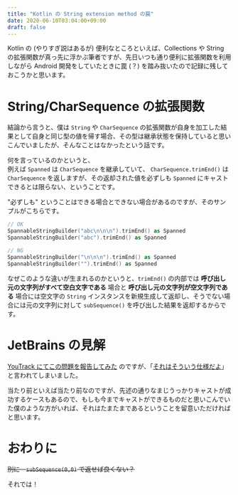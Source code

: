 ```yaml
---
title: "Kotlin の String extension method の罠"
date: 2020-06-10T03:04:00+09:00
draft: false
---
```


Kotlin の (やりすぎ説はあるが) 便利なところといえば、Collections や String の拡張関数が真っ先に浮かぶ筆者ですが、先日いつも通り便利に拡張関数を利用しながら Android 開発をしていたときに罠 (？) を踏み抜いたので記録に残しておこうかと思います。

# String/CharSequence の拡張関数

結論から言うと、僕は `String` や `CharSequence` の拡張関数が自身を加工した結果として自身と同じ型の値を帰す場合、その型は継承状態を保持していると思いこんでいましたが、そんなことはなかったという話です。

何を言っているのかというと、  
例えば `Spanned` は `CharSequence` を継承していて、 `CharSequence.trimEnd()` は `CharSequence` を返しますが、その返却された値を必ずしも `Spanned` にキャストできるとは限らない、ということです。

"必ずしも" ということはできる場合とできない場合があるのですが、そのサンプルがこちらです。

```kt
// OK
SpannableStringBuilder("abc\n\n\n").trimEnd() as Spanned
SpannableStringBuilder("abc").trimEnd() as Spanned
```

```kt
// NG
SpannableStringBuilder("\n\n\n").trimEnd() as Spanned
SpannableStringBuilder("").trimEnd() as Spanned
```

なぜこのような違いが生まれるのかというと、`trimEnd()` の内部では **呼び出し元の文字列がすべて空白文字である** 場合と **呼び出し元の文字列が空文字列である** 場合には空文字の `String` インスタンスを新規生成して返却し、そうでない場合には元の文字列に対して `subSequence()` を呼び出した結果を返却するからです。

# JetBrains の見解

[YouTrack にてこの問題を報告してみた](https://youtrack.jetbrains.com/issue/KT-39370) のですが、「[それはそういう仕様だよ](https://youtrack.jetbrains.com/issue/KT-39370#focus=streamItem-27-4179513.0-0)」と言われてしまいました。

当たり前といえば当たり前なのですが、先述の通りなまじうっかりキャストが成功するケースもあるので、もしも今までキャストができるものだと思いこんでいた僕のような方がいれば、それはたまたまであるということを留意いただければと思います。

# おわりに

~~別に　`subSequence(0,0)` で返せば良くない？~~

それでは！

